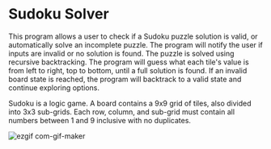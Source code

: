# Sudoku Solver
This program allows a user to check if a Sudoku puzzle solution is valid, or automatically solve an incomplete puzzle. The program will notify the user if inputs are invalid or no solution is found. The puzzle is solved using recursive backtracking. The program will guess what each tile's value is from left to right, top to bottom, until a full solution is found. If an invalid board state is reached, the program will backtrack to a valid state and continue exploring options.

Sudoku is a logic game. A board contains a 9x9 grid of tiles, also divided into 3x3 sub-grids. Each row, column, and sub-grid must contain all numbers between 1 and 9 inclusive with no duplicates.

![ezgif com-gif-maker](https://user-images.githubusercontent.com/56368354/124191254-65931200-da78-11eb-8dde-b3c2d9204850.gif)
